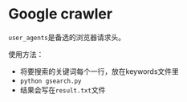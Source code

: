 # Google crawler

`user_agents`是备选的浏览器请求头。

使用方法：
- 将要搜索的关键词每个一行，放在keywords文件里
- `python gsearch.py`
- 结果会写在`result.txt`文件